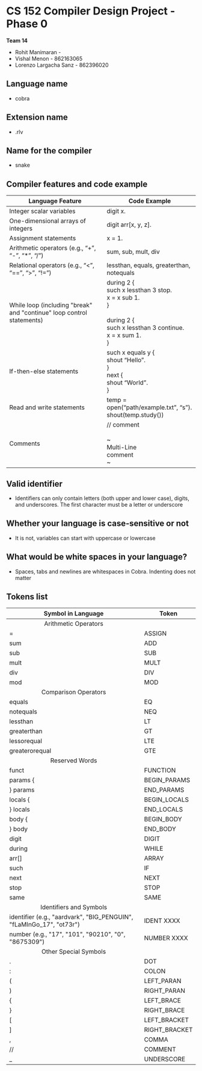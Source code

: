 # CS 152 Compiler Design Project - Phase 0

**Team 14**
* Rohit Manimaran - 
* Vishal Menon - 862163065
* Lorenzo Largacha Sanz - 862396020

## Language name
* cobra

## Extension name
* .rlv

## Name for the compiler
* snake

## Compiler features and code example
| Language Feature                                                      | Code Example                                                                                                                     |
|-----------------------------------------------------------------------|----------------------------------------------------------------------------------------------------------------------------------|
| Integer scalar variables                                              | digit x.                                                                                                                         |
| One-dimensional arrays of integers                                    | digit arr[x, y, z].                                                                                                              |
| Assignment statements                                                 | x = 1.                                                                                                                           |
| Arithmetic operators (e.g., “+”, “-”, “*”, “/”)                       | sum, sub, mult, div                                                                                                              | 
| Relational operators (e.g., “<”, “==”, “>”, “!=”)                     | lessthan, equals, greaterthan, notequals                                                                                         |
| While loop (including "break" and "continue" loop control statements) | during 2 {<br>such x lessthan 3 stop.<br>x = x sub 1.<br>}<br><br>during 2 {<br>such x lessthan 3 continue.<br>x = x sum 1.<br>} |
| If-then-else statements                                               | such x equals y {<br>shout “Hello”.<br>}<br>next {<br>shout “World”.<br>}                                                        |
| Read and write statements                                             | temp = open(“path/example.txt”, “s”).<br>shout(temp.study())                                                                     |
| Comments                                                              | // comment<br><br>~<br>Multi-Line<br>comment<br>~                                                                                |

## Valid identifier
* Identifiers can only contain letters (both upper and lower case), digits, and underscores. The first character must be a letter or underscore

## Whether your language is case-sensitive or not
* It is not, variables can start with uppercase or lowercase

## What would be white spaces in your language?
* Spaces, tabs and newlines are whitespaces in Cobra. Indenting does not matter

## Tokens list
| Symbol in Language                                                   | Token         |
|----------------------------------------------------------------------|---------------|
| <center> Arithmetic Operators </center>                              |               |
| =                                                                    | ASSIGN        |
| sum                                                                  | ADD           | 
| sub                                                                  | SUB           |
| mult                                                                 | MULT          | 
| div                                                                  | DIV           | 
| mod                                                                  | MOD           |
| <center> Comparison Operators </center>                              |               | 
| equals                                                               | EQ            | 
| notequals                                                            | NEQ           |
| lessthan                                                             | LT            | 
| greaterthan                                                          | GT            | 
| lessorequal                                                          | LTE           |
| greaterorequal                                                       | GTE           | 
| <center> Reserved Words </center>                                    |               |
| funct                                                                | FUNCTION      | 
| params {                                                             | BEGIN_PARAMS  | 
| } params                                                             | END_PARAMS    |
| locals {                                                             | BEGIN_LOCALS  |
| } locals                                                             | END_LOCALS    |
| body {                                                               | BEGIN_BODY    |
| } body                                                               | END_BODY      |
| digit                                                                | DIGIT         |
| during                                                               | WHILE         | 
| arr[]                                                                | ARRAY         |
| such                                                                 | IF            | 
| next                                                                 | NEXT          |
| stop                                                                 | STOP          |
| same                                                                 | SAME          |
| <center> Identifiers and Symbols </center>                           |               | 
| identifier (e.g., "aardvark", "BIG_PENGUIN", "fLaMInGo_17", "ot73r") | IDENT XXXX    | 
| number (e.g., "17", "101", "90210", "0", "8675309")                  | NUMBER XXXX   | 
| <center> Other Special Symbols </center>                             |               | 
| .                                                                    | DOT           |
| :                                                                    | COLON         |
| (                                                                    | LEFT_PARAN    |
| )                                                                    | RIGHT_PARAN   |
| {                                                                    | LEFT_BRACE    |
| }                                                                    | RIGHT_BRACE   | 
| [                                                                    | LEFT_BRACKET  | 
| ]                                                                    | RIGHT_BRACKET |
| ,                                                                    | COMMA         |
| //                                                                   | COMMENT       |
| _                                                                    | UNDERSCORE    |
